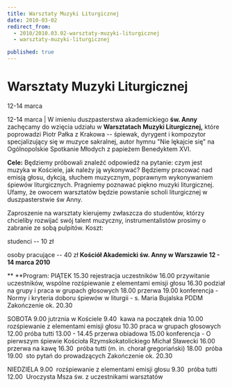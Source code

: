 ```yaml
---
title: Warsztaty Muzyki Liturgicznej
date: 2010-03-02
redirect_from: 
  - 2010/2010.03.02-warsztaty-muzyki-liturgicznej
  - warsztaty-muzyki-liturgicznej

published: true
---
```




# Warsztaty Muzyki Liturgicznej

<time>12-14 marca</time>

12-14 marca | 
W imieniu duszpasterstwa akademickiego **św. Anny** zachęcamy do wzięcia udziału w **Warsztatach Muzyki Liturgicznej,** które poprowadzi Piotr Pałka z Krakowa -- śpiewak, dyrygent i kompozytor specjalizujący się w muzyce sakralnej, autor hymnu&nbsp;"Nie lękajcie się" na Ogólnopolskie Spotkanie Młodych z papieżem Benedyktem XVI.

**Cele:** Będziemy próbowali znaleźć odpowiedź na pytanie: czym jest muzyka w Kościele, jak należy ją wykonywać? Będziemy pracować nad emisją głosu, dykcją, słuchem muzycznym, poprawnym wykonywaniem śpiewów liturgicznych. Pragniemy poznawać piękno muzyki liturgicznej. Ufamy, że owocem warsztatów będzie powstanie scholi liturgicznej w duszpasterstwie św Anny.

Zaproszenie na warsztaty kierujemy zwłaszcza do studentów, którzy chcieliby rozwijać swój talent muzyczny, instrumentalistów prosimy o zabranie ze sobą pulpitów.<!--{{error-tag:'<
/p>'}}-->
Koszt: 

studenci -- 10 zł

osoby pracujące -- 40 zł
**Kościół Akademicki św. Anny w Warszawie
12&nbsp;- 14 marca 2010**

**
**Program:
PIĄTEK
15.30&nbsp;rejestracja uczestników
16.00&nbsp;przywitanie uczestników, wspólne rozśpiewanie z elementami emisji głosu
16.30&nbsp;podział na grupy i praca w grupach głosowych
18.00&nbsp;przerwa
19.00 konferencja&nbsp;- Normy i kryteria doboru śpiewów w liturgii&nbsp;- s. Maria Bujalska PDDM
Zakończenie ok. 20.30

SOBOTA
9.00 jutrznia w Kościele
9.40&nbsp; kawa na początek dnia
10.00 rozśpiewanie z elementami emisji głosu
10.30 praca w grupach głosowych
12.00 próba tutti
13.00&nbsp;- 14.45 przerwa obiadowa
15.00&nbsp;konferencja - 
O pierwszym śpiewie Kościoła Rzymskokatolickiego&nbsp;Michał Sławecki
16.00&nbsp; przerwa na kawę
16.30&nbsp; próba tutti (m. in. chorał gregoriański)
18.00&nbsp; próba
19.00&nbsp; sto pytań do prowadzących
Zakończenie ok. 20.30

NIEDZIELA
9.00&nbsp; rozśpiewanie z elementami emisji głosu
9.30&nbsp; próba tutti
12.00&nbsp; Uroczysta Msza św. z uczestnikami warsztatów



<!--CONTENT FROM OLD SERVER (jos before 2013): 12-14 marca | 
W imieniu duszpasterstwa akademickiego **św. Anny** zachęcamy do wzięcia udziału w **Warsztatach Muzyki Liturgicznej,** które poprowadzi Piotr Pałka z Krakowa -- śpiewak, dyrygent i kompozytor specjalizujący się w muzyce sakralnej, autor hymnu&nbsp;"Nie lękajcie się" na Ogólnopolskie Spotkanie Młodych z papieżem Benedyktem XVI.

**Cele:** Będziemy próbowali znaleźć odpowiedź na pytanie: czym jest muzyka w Kościele, jak należy ją wykonywać? Będziemy pracować nad emisją głosu, dykcją, słuchem muzycznym, poprawnym wykonywaniem śpiewów liturgicznych. Pragniemy poznawać piękno muzyki liturgicznej. Ufamy, że owocem warsztatów będzie powstanie scholi liturgicznej w duszpasterstwie św Anny.

Zaproszenie na warsztaty kierujemy zwłaszcza do studentów, którzy chcieliby rozwijać swój talent muzyczny, instrumentalistów prosimy o zabranie ze sobą pulpitów.

Koszt: 

studenci -- 10 zł

osoby pracujące -- 40 zł
**Kościół Akademicki św. Anny w Warszawie
12&nbsp;- 14 marca 2010**

**
**Program:
PIĄTEK
15.30&nbsp;rejestracja uczestników
16.00&nbsp;przywitanie uczestników, wspólne rozśpiewanie z elementami emisji głosu
16.30&nbsp;podział na grupy i praca w grupach głosowych
18.00&nbsp;przerwa
19.00 konferencja&nbsp;- Normy i kryteria doboru śpiewów w liturgii&nbsp;- s. Maria Bujalska PDDM
Zakończenie ok. 20.30

SOBOTA
9.00 jutrznia w Kościele
9.40&nbsp; kawa na początek dnia
10.00 rozśpiewanie z elementami emisji głosu
10.30 praca w grupach głosowych
12.00 próba tutti
13.00&nbsp;- 14.45 przerwa obiadowa
15.00&nbsp;konferencja - O pierwszym śpiewie Kościoła Rzymskokatolickiego&nbsp;Michał Sławecki
16.00&nbsp; przerwa na kawę
16.30&nbsp; próba tutti (m. in. chorał gregoriański)
18.00&nbsp; próba
19.00&nbsp; sto pytań do prowadzących
Zakończenie ok. 20.30

NIEDZIELA
9.00&nbsp; rozśpiewanie z elementami emisji głosu
9.30&nbsp; próba tutti
12.00&nbsp; Uroczysta Msza św. z uczestnikami warsztatów

         
-->

<!--{{json:{"created_date":"2010-03-02 20:33:19","publish_down":"0000-00-00 00:00:00","id":"884"}}}-->
